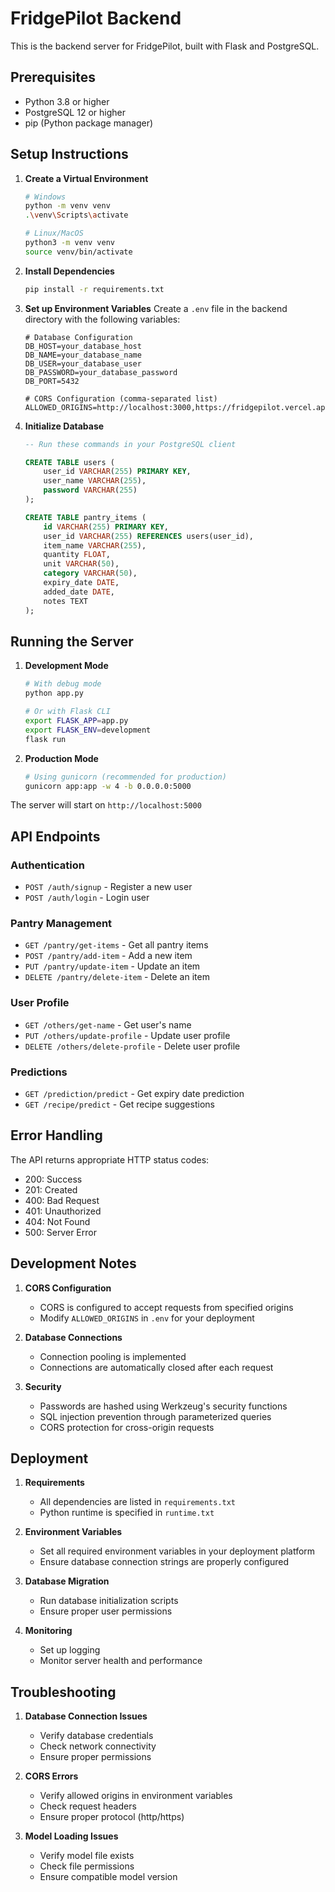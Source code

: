 # FridgePilot Backend

This is the backend server for FridgePilot, built with Flask and PostgreSQL.

## Prerequisites

- Python 3.8 or higher
- PostgreSQL 12 or higher
- pip (Python package manager)

## Setup Instructions

1. **Create a Virtual Environment**
   ```bash
   # Windows
   python -m venv venv
   .\venv\Scripts\activate

   # Linux/MacOS
   python3 -m venv venv
   source venv/bin/activate
   ```

2. **Install Dependencies**
   ```bash
   pip install -r requirements.txt
   ```

3. **Set up Environment Variables**
   Create a `.env` file in the backend directory with the following variables:
   ```env
   # Database Configuration
   DB_HOST=your_database_host
   DB_NAME=your_database_name
   DB_USER=your_database_user
   DB_PASSWORD=your_database_password
   DB_PORT=5432

   # CORS Configuration (comma-separated list)
   ALLOWED_ORIGINS=http://localhost:3000,https://fridgepilot.vercel.app
   ```

4. **Initialize Database**
   ```sql
   -- Run these commands in your PostgreSQL client

   CREATE TABLE users (
       user_id VARCHAR(255) PRIMARY KEY,
       user_name VARCHAR(255),
       password VARCHAR(255)
   );

   CREATE TABLE pantry_items (
       id VARCHAR(255) PRIMARY KEY,
       user_id VARCHAR(255) REFERENCES users(user_id),
       item_name VARCHAR(255),
       quantity FLOAT,
       unit VARCHAR(50),
       category VARCHAR(50),
       expiry_date DATE,
       added_date DATE,
       notes TEXT
   );
   ```

## Running the Server

1. **Development Mode**
   ```bash
   # With debug mode
   python app.py

   # Or with Flask CLI
   export FLASK_APP=app.py
   export FLASK_ENV=development
   flask run
   ```

2. **Production Mode**
   ```bash
   # Using gunicorn (recommended for production)
   gunicorn app:app -w 4 -b 0.0.0.0:5000
   ```

The server will start on `http://localhost:5000`

## API Endpoints

### Authentication
- `POST /auth/signup` - Register a new user
- `POST /auth/login` - Login user

### Pantry Management
- `GET /pantry/get-items` - Get all pantry items
- `POST /pantry/add-item` - Add a new item
- `PUT /pantry/update-item` - Update an item
- `DELETE /pantry/delete-item` - Delete an item

### User Profile
- `GET /others/get-name` - Get user's name
- `PUT /others/update-profile` - Update user profile
- `DELETE /others/delete-profile` - Delete user profile

### Predictions
- `GET /prediction/predict` - Get expiry date prediction
- `GET /recipe/predict` - Get recipe suggestions

## Error Handling

The API returns appropriate HTTP status codes:
- 200: Success
- 201: Created
- 400: Bad Request
- 401: Unauthorized
- 404: Not Found
- 500: Server Error

## Development Notes

1. **CORS Configuration**
   - CORS is configured to accept requests from specified origins
   - Modify `ALLOWED_ORIGINS` in `.env` for your deployment

2. **Database Connections**
   - Connection pooling is implemented
   - Connections are automatically closed after each request

3. **Security**
   - Passwords are hashed using Werkzeug's security functions
   - SQL injection prevention through parameterized queries
   - CORS protection for cross-origin requests

## Deployment

1. **Requirements**
   - All dependencies are listed in `requirements.txt`
   - Python runtime is specified in `runtime.txt`

2. **Environment Variables**
   - Set all required environment variables in your deployment platform
   - Ensure database connection strings are properly configured

3. **Database Migration**
   - Run database initialization scripts
   - Ensure proper user permissions

4. **Monitoring**
   - Set up logging
   - Monitor server health and performance

## Troubleshooting

1. **Database Connection Issues**
   - Verify database credentials
   - Check network connectivity
   - Ensure proper permissions

2. **CORS Errors**
   - Verify allowed origins in environment variables
   - Check request headers
   - Ensure proper protocol (http/https)

3. **Model Loading Issues**
   - Verify model file exists
   - Check file permissions
   - Ensure compatible model version 